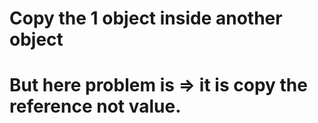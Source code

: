 # Copy the 1 object inside another object
# But here problem is => it is copy the reference not value.
